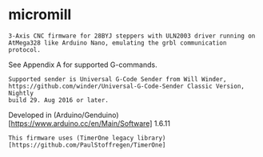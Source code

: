 # micromill
```
3-Axis CNC firmware for 28BYJ steppers with ULN2003 driver running on
AtMega328 like Arduino Nano, emulating the grbl communication protocol.
```
See Appendix A for supported G-commands.
```
Supported sender is Universal G-Code Sender from Will Winder, 
https://github.com/winder/Universal-G-Code-Sender Classic Version, Nightly
build 29. Aug 2016 or later.
```
Developed in (Arduino/Genduino)[https://www.arduino.cc/en/Main/Software] 1.6.11
```
This firmware uses (TimerOne legacy library)[https://github.com/PaulStoffregen/TimerOne]